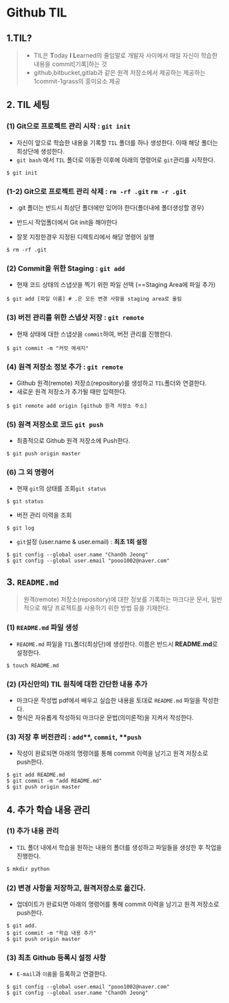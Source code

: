 # Github TIL

## 1.TIL?

> - TIL은 **T**oday **I** **L**earned의 줄임말로 개발자 사이에서 매일 자신이 학습한 내용을 commit[기록]하는 것
> - github,bitbucket,gitlab과 같은 원격 저장소에서 제공하는 제공하는 1commit-1grass의 흥미요소 제공



## 2. TIL 세팅

### (1) Git으로 프로젝트 관리 시작 : **`git init`**

- 자신이 앞으로 학습한 내용을 기록할 `TIL` 폴더를 하나 생성한다. 이때 해당 폴더는 최상단에 생성한다.
- `git bash` 에서 `TIL` 폴더로 이동한 이후에 아래의 명령어로 `git`관리를 시작한다.

```shell
$ git init
```

### (1-2) Git으로 프로젝트 관리 삭제 : **`rm -rf .git`**  `rm -r .git`

- .git 폴더는 반드시 최상단 폴더에만 있어야 한다(폴더내에 폴더생성할 경우)

- 반드시 작업폴더에서 Git init을 해야한다
- 잘못 지정한경우 지정된 디렉토리에서 해당 명령어 실행

```shell
$ rm -rf .git
```

###  (2) Commit을 위한 Staging : **`git add`**

- 현재 코드 상태의 스냅샷을 찍기 위한 파일 선택 (==Staging Area에 파일 추가)

```shell
$ git add [파일 이름] # .은 모든 변경 사항을 staging area로 올림
```



### (3) 버전 관리를 위한 스냅샷 저장 : **`git remote`**

- 현재 상태에 대한 스냅샷을 `commit`하여, 버전 관리를 진행한다.

```shell
$ git commit -m "커밋 메세지"
```



### (4) 원격 저장소 정보 추가 : **`git remote`**

- Github 원격(remote) 저장소(repository)를 생성하고 `TIL`폴더와 연결한다.
- 새로운 원격 저장소가 추가될 때만 입력한다.

```shell
$ git remote add origin [github 원격 저장소 주소]
```



### (5) 원격 저장소로 코드 **`git push`**

- 최종적으로 Github 원격 저장소에 Push한다.

```shell
$ git push origin master
```



### (6) 그 외 명령어

- 현재 `git`의 상태를 조회`git status`

```shell
$ git status
```

- 버전 관리 이력을 조회

```shell
$ git log
```



- `git`설정 (user.name & user.email) : **최초 1회 설정**

```shell
$ git config --global user.name "ChanOh Jeong"
$ git config --global user.email "pooo1002@naver.com"
```



## 3. **`README.md`** 

> 원격(remote) 저장소(repository)에 대한 정보를 기록하는 마크다운 문서, 일반적으로 해당 프로젝트를 사용하기 위한 방법 등을 기재한다.



### (1) **`README.md`** 파일 생성

- `README.md` 파일을 `TIL`폴더(최상단)에 생성한다. 이름은 반드시 **README.md**로 설정한다.

```shell
$ touch README.md
```



### (2) (자신만의) TIL 원칙에 대한 간단한 내용 추가

- 마크다운 작성법 pdf에서 배우고 실습한 내용을 토대로 `README.md` 파일을 작성한다.
- 형식은 자유롭게 작성하되 마크다운 문법(의미론적)을 지켜서 작성한다.



### (3) 저장 후 버전관리 :  `add`**, **`commit`**, **`push`

- 작성이 완료되면 아래의 명령어를 통해 commit 이력을 남기고 원격 저장소로 push한다.

```shell
$ git add README.md
$ git commit -m "add README.md"
$ git push origin master
```



## 4. 추가 학습 내용 관리

### (1) 추가 내용 관리

- `TIL` 폴더 내에서 학습을 원하는 내용의 폴더를 생성하고 파일들을 생성한 후 작업을 진행한다.

```powershell
$ mkdir python
```



### (2) 변경 사항을 저장하고, 원격저장소로 옮긴다.

- 업데이트가 완료되면 아래의 명령어를 통해 commit 이력을 남기고 원격 저장소로 push한다.

```shell
$ git add.
$ git commit -m "학습 내용 추가"
$ git push origin master
```



### (3) 최초 Github 등록시 설정 사항

- `E-mail`과 `이름`을 등록하고 연결한다.

```shell
$ git config --global user.email "pooo1002@naver.com"
$ git config --global user.name "ChanOh Jeong"
```
